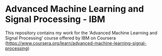 # Advanced Machine Learning and Signal Processing - IBM

This repository contains my work for the 'Advanced Machine Learning and Signal Processing' course offered by IBM on Coursera (https://www.coursera.org/learn/advanced-machine-learning-signal-processing)
